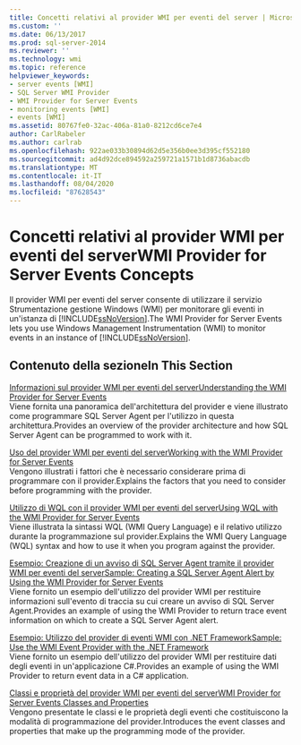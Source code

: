 ```yaml
---
title: Concetti relativi al provider WMI per eventi del server | Microsoft Docs
ms.custom: ''
ms.date: 06/13/2017
ms.prod: sql-server-2014
ms.reviewer: ''
ms.technology: wmi
ms.topic: reference
helpviewer_keywords:
- server events [WMI]
- SQL Server WMI Provider
- WMI Provider for Server Events
- monitoring events [WMI]
- events [WMI]
ms.assetid: 80767fe0-32ac-406a-81a0-8212cd6ce7e4
author: CarlRabeler
ms.author: carlrab
ms.openlocfilehash: 922ae033b30894d62d5e356b0ee3d395cf552180
ms.sourcegitcommit: ad4d92dce894592a259721a1571b1d8736abacdb
ms.translationtype: MT
ms.contentlocale: it-IT
ms.lasthandoff: 08/04/2020
ms.locfileid: "87628543"
---
```

# <a name="wmi-provider-for-server-events-concepts"></a><span data-ttu-id="2bbeb-102">Concetti relativi al provider WMI per eventi del server</span><span class="sxs-lookup"><span data-stu-id="2bbeb-102">WMI Provider for Server Events Concepts</span></span>
  <span data-ttu-id="2bbeb-103">Il provider WMI per eventi del server consente di utilizzare il servizio Strumentazione gestione Windows (WMI) per monitorare gli eventi in un'istanza di [!INCLUDE[ssNoVersion](../../includes/ssnoversion-md.md)].</span><span class="sxs-lookup"><span data-stu-id="2bbeb-103">The WMI Provider for Server Events lets you use Windows Management Instrumentation (WMI) to monitor events in an instance of [!INCLUDE[ssNoVersion](../../includes/ssnoversion-md.md)].</span></span>  
  
## <a name="in-this-section"></a><span data-ttu-id="2bbeb-104">Contenuto della sezione</span><span class="sxs-lookup"><span data-stu-id="2bbeb-104">In This Section</span></span>  
 [<span data-ttu-id="2bbeb-105">Informazioni sul provider WMI per eventi del server</span><span class="sxs-lookup"><span data-stu-id="2bbeb-105">Understanding the WMI Provider for Server Events</span></span>](understanding-the-wmi-provider-for-server-events.md)  
 <span data-ttu-id="2bbeb-106">Viene fornita una panoramica dell'architettura del provider e viene illustrato come programmare SQL Server Agent per l'utilizzo in questa architettura.</span><span class="sxs-lookup"><span data-stu-id="2bbeb-106">Provides an overview of the provider architecture and how SQL Server Agent can be programmed to work with it.</span></span>  
  
 [<span data-ttu-id="2bbeb-107">Uso del provider WMI per eventi del server</span><span class="sxs-lookup"><span data-stu-id="2bbeb-107">Working with the WMI Provider for Server Events</span></span>](working-with-the-wmi-provider-for-server-events.md)  
 <span data-ttu-id="2bbeb-108">Vengono illustrati i fattori che è necessario considerare prima di programmare con il provider.</span><span class="sxs-lookup"><span data-stu-id="2bbeb-108">Explains the factors that you need to consider before programming with the provider.</span></span>  
  
 [<span data-ttu-id="2bbeb-109">Utilizzo di WQL con il provider WMI per eventi del server</span><span class="sxs-lookup"><span data-stu-id="2bbeb-109">Using WQL with the WMI Provider for Server Events</span></span>](using-wql-with-the-wmi-provider-for-server-events.md)  
 <span data-ttu-id="2bbeb-110">Viene illustrata la sintassi WQL (WMI Query Language) e il relativo utilizzo durante la programmazione sul provider.</span><span class="sxs-lookup"><span data-stu-id="2bbeb-110">Explains the WMI Query Language (WQL) syntax and how to use it when you program against the provider.</span></span>  
  
 [<span data-ttu-id="2bbeb-111">Esempio: Creazione di un avviso di SQL Server Agent tramite il provider WMI per eventi del server</span><span class="sxs-lookup"><span data-stu-id="2bbeb-111">Sample: Creating a SQL Server Agent Alert by Using the WMI Provider for Server Events</span></span>](sample-creating-a-sql-server-agent-alert-with-the-wmi-provider.md)  
 <span data-ttu-id="2bbeb-112">Viene fornito un esempio dell'utilizzo del provider WMI per restituire informazioni sull'evento di traccia su cui creare un avviso di SQL Server Agent.</span><span class="sxs-lookup"><span data-stu-id="2bbeb-112">Provides an example of using the WMI Provider to return trace event information on which to create a SQL Server Agent alert.</span></span>  
  
 [<span data-ttu-id="2bbeb-113">Esempio: Utilizzo del provider di eventi WMI con .NET Framework</span><span class="sxs-lookup"><span data-stu-id="2bbeb-113">Sample: Use the WMI Event Provider with the .NET Framework</span></span>](sample-using-the-wmi-event-provider-with-the-net-framework.md)  
 <span data-ttu-id="2bbeb-114">Viene fornito un esempio dell'utilizzo del provider WMI per restituire dati degli eventi in un'applicazione C#.</span><span class="sxs-lookup"><span data-stu-id="2bbeb-114">Provides an example of using the WMI Provider to return event data in a C# application.</span></span>  
  
 [<span data-ttu-id="2bbeb-115">Classi e proprietà del provider WMI per eventi del server</span><span class="sxs-lookup"><span data-stu-id="2bbeb-115">WMI Provider for Server Events Classes and Properties</span></span>](wmi-provider-for-server-events-classes-and-properties.md)  
 <span data-ttu-id="2bbeb-116">Vengono presentate le classi e le proprietà degli eventi che costituiscono la modalità di programmazione del provider.</span><span class="sxs-lookup"><span data-stu-id="2bbeb-116">Introduces the event classes and properties that make up the programming mode of the provider.</span></span>  
  
  
